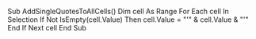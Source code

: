 Sub AddSingleQuotesToAllCells()
    Dim cell As Range
    For Each cell In Selection
        If Not IsEmpty(cell.Value) Then
            cell.Value = "'" & cell.Value & "'"
        End If
    Next cell
End Sub
